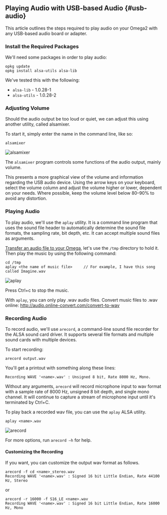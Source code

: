## Playing Audio with USB-based Audio {#usb-audio}

This article outlines the steps required to play audio on your Omega2 with any USB-based audio board or adapter.

### Install the Required Packages

We'll need some packages in order to play audio:

```
opkg update
opkg install alsa-utils alsa-lib
```

We've tested this with the following:

* `alsa-lib` - 1.0.28-1
* `alsa-utils` - 1.0.28-2



### Adjusting Volume

Should the audio output be too loud or quiet, we can adjust this using another utility, called alsamixer.

To start it, simply enter the name in the command line, like so:

```
alsamixer
```

![alsamixer](https://raw.githubusercontent.com/OnionIoT/Onion-Docs/master/Omega2/Documentation/Doing-Stuff/img/audio-alsamixer.jpg)


The `alsamixer` program controls some functions of the audio output, mainly volume.

This presents a more graphical view of the volume and information regarding the USB audio device. Using the arrow keys on your keyboard, select the volume column and adjust the volume higher or lower, dependent on your needs. Where possible, keep the volume level below 80–90% to avoid any distortion.



### Playing Audio

To play audio, we'll use the `aplay` utility. It is a command line program that uses the sound file header to automatically determine the sound file formats, the sampling rate, bit depth, etc. It can accept multiple sound files as arguments.

[Transfer an audio file to your Omega](#transferring-files), let's use the `/tmp` directory to hold it. Then play the music by using the following command:

```
cd /tmp
aplay <the name of music file>     // For example, I have this song called Imagine.wav
```

![aplay](https://raw.githubusercontent.com/OnionIoT/Onion-Docs/master/Omega2/Documentation/Doing-Stuff/img/audio-aplay.jpg)

Press Ctrl+c to stop the music.

With `aplay`, you can only play .wav audio files. Convert music files to .wav online: http://audio.online-convert.com/convert-to-wav



### Recording Audio

To record audio, we'll use `arecord`, a command-line sound file recorder for the ALSA  sound card driver. It supports several file formats and multiple sound cards with multiple devices.

To start recording:

```
arecord output.wav
```

You'll get a printout with something along these lines:

```
Recording WAVE '<name>.wav' : Unsigned 8 bit, Rate 8000 Hz, Mono.
```

Without any arguments, `arecord` will record microphone input to wav format with a sample rate of 8000 Hz, unsigned 8 bit depth, and single mono channel. It will continue to capture a stream of microphone input until it's terminated by Ctrl+C.

To play back a recorded wav file, you can use the `aplay` ALSA utility.

```
aplay <name>.wav
```

![arecord](https://raw.githubusercontent.com/OnionIoT/Onion-Docs/master/Omega2/Documentation/Doing-Stuff/img/audio-arecord.jpg)

For more options, run `arecord –h` for help.

#### Customizing the Recording

If you want, you can customize the output wav format as follows.

```
arecord -f cd <name>_stereo.wav
Recording WAVE '<name>.wav' : Signed 16 bit Little Endian, Rate 44100 Hz, Stereo
```

or

```
arecord -r 16000 -f S16_LE <name>.wav
Recording WAVE '<name>.wav' : Signed 16 bit Little Endian, Rate 16000 Hz, Mono
```
